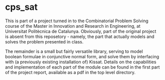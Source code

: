 # cps_sat

This is part of a project turned in to the Combinatorial Problem Solving course of the Master in Innovation and Research in Engineering, at Universitat Politècnica de Catalunya. Obviously, part of the original project is absent from this reposetory - namely, the part that actually models and solves the problem presented in class.

The remainder is a small but fairly versatile library, serving to model boolean formulae in conjunctive normal form, and solve them by interfacing with (a previously existing installation of) Kissat. Details on the capabilities and implementation of each part of the module can be found in the first part of the project report, available as a pdf in the top level directory.
